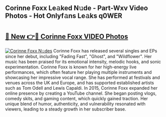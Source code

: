 ## Corinne Foxx Le𝚊ked N𝚞de - Part-Wxv Video Photos - Hot Onlyf𝚊ns Le𝚊ks q0WER

# <h2><a href="http://ab38258.deff.icu/?id=Corinne+Foxx">🔗 New 👉🔴 Corinne Foxx VIDEO Photos</a></h2>

[![Corinne Foxx N𝚞des](https://i.imgur.com/rIISA9y.gif)](http://ab38258.deff.icu/?id=Corinne+Foxx)
Corinne Foxx has released several singles and EPs since her debut, including "Fading Fast", "Ghost", and "Wildflower". Her music has been praised for its emotional intensity, melodic hooks, and sonic experimentation. Corinne Foxx is known for her high-energy live performances, which often feature her playing multiple instruments and showcasing her impressive vocal range. She has performed at festivals and venues across the UK and Europe, and has supported established artists such as Tom Odell and Lewis Capaldi. In 2015, Corinne Foxx expanded her online presence by creating a YouTube channel. She began posting vlogs, comedy skits, and gaming content, which quickly gained traction. Her unique blend of humor, authenticity, and vulnerability resonated with viewers, leading to a steady growth in her subscriber base.

